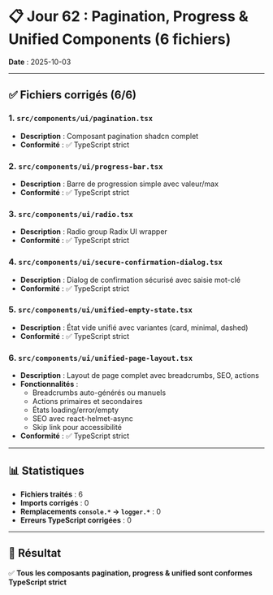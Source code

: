 # 📋 Jour 62 : Pagination, Progress & Unified Components (6 fichiers)

**Date** : 2025-10-03  

---

## ✅ Fichiers corrigés (6/6)

### 1. `src/components/ui/pagination.tsx`
- **Description** : Composant pagination shadcn complet
- **Conformité** : ✅ TypeScript strict

### 2. `src/components/ui/progress-bar.tsx`
- **Description** : Barre de progression simple avec valeur/max
- **Conformité** : ✅ TypeScript strict

### 3. `src/components/ui/radio.tsx`
- **Description** : Radio group Radix UI wrapper
- **Conformité** : ✅ TypeScript strict

### 4. `src/components/ui/secure-confirmation-dialog.tsx`
- **Description** : Dialog de confirmation sécurisé avec saisie mot-clé
- **Conformité** : ✅ TypeScript strict

### 5. `src/components/ui/unified-empty-state.tsx`
- **Description** : État vide unifié avec variantes (card, minimal, dashed)
- **Conformité** : ✅ TypeScript strict

### 6. `src/components/ui/unified-page-layout.tsx`
- **Description** : Layout de page complet avec breadcrumbs, SEO, actions
- **Fonctionnalités** :
  - Breadcrumbs auto-générés ou manuels
  - Actions primaires et secondaires
  - États loading/error/empty
  - SEO avec react-helmet-async
  - Skip link pour accessibilité
- **Conformité** : ✅ TypeScript strict

---

## 📊 Statistiques

- **Fichiers traités** : 6
- **Imports corrigés** : 0
- **Remplacements `console.*` → `logger.*`** : 0
- **Erreurs TypeScript corrigées** : 0

---

## 🎯 Résultat

✅ **Tous les composants pagination, progress & unified sont conformes TypeScript strict**

